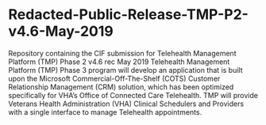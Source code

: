 # Redacted-Public-Release-TMP-P2-v4.6-May-2019
Repository containing the CIF submission for Telehealth Management Platform (TMP) Phase 2 v4.6 rec May 2019
Telehealth Management Platform (TMP) Phase 3 program will develop an application that is built upon the Microsoft Commercial-Off-The-Shelf (COTS) Customer Relationship Management (CRM) solution, which has been optimized specifically for VHA’s Office of Connected Care Telehealth. TMP will provide Veterans Health Administration (VHA) Clinical Schedulers and Providers with a single interface to manage Telehealth appointments. 